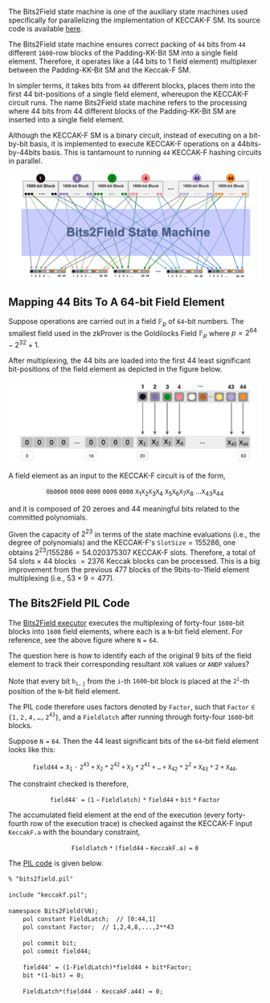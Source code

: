 The Bits2Field state machine is one of the auxiliary state machines used specifically for parallelizing the implementation of KECCAK-F SM. Its source code is available [here](https://github.com/0xPolygonHermez/zkevm-prover/blob/main/src/sm/bits2field/bits2field_executor.cpp).

The Bits2Field state machine ensures correct packing of $\mathtt{44}$ bits from $\mathtt{44}$ different $\mathtt{1600}$-row blocks of the Padding-KK-Bit SM into a single field element. Therefore, it operates like a (44 bits to 1 field element) multiplexer between the Padding-KK-Bit SM and the Keccak-F SM.

In simpler terms, it takes bits from $\mathtt{44}$ different blocks, places them into the first 44 bit-positions of a single field element, whereupon the KECCAK-F circuit runs. The name Bits2Field state machine refers to the processing where $44$ bits from $44$ different blocks of the Padding-KK-Bit SM are inserted into a single field element.

Although the KECCAK-F SM is a binary circuit, instead of executing on a bit-by-bit basis, it is implemented to execute KECCAK-F operations on a 44bits-by-44bits basis. This is tantamount to running $\mathtt{44}$ KECCAK-F hashing circuits in parallel.

![The 44 bits to 1 field-element Multiplexing](../../../img/zkEVM/01b2f-44-2-one-multiplex.png)

## Mapping 44 Bits To A 64-bit Field Element

Suppose operations are carried out in a field $\mathbb{F}_p$ of $\mathtt{64}$-bit numbers. The smallest field used in the zkProver is the Goldilocks Field $\mathbb{F}_p$ where $p = 2^{64} - 2^{32}+1$.

After multiplexing, the 44 bits are loaded into the first 44 least significant bit-positions of the field element as depicted in the figure below.

![Figure 2: 44 Bits mapped to a 64-bit field element](../../../img/zkEVM/02b2f-44-bits-to-64bit-fe.png)

A field element as an input to the KECCAK-F circuit is of the form,

$$
\mathtt{0b}\mathtt{0000\ 0000\ 0000\ 0000\ 0000}\ \mathtt{X}_1 \mathtt{X}_2 \mathtt{X}_3 \mathtt{X}_4\ \mathtt{X}_5 \mathtt{X}_6 \mathtt{X}_7 \mathtt{X}_8\ \dots \mathtt{X}_{43} \mathtt{X}_{44}
\text{ }
$$

and it is composed of 20 zeroes and 44 meaningful bits related to the committed polynomials.

Given the capacity of $2^{23}$ in terms of the state machine evaluations (i.e., the degree of polynomials) and the KECCAK-F's $\texttt{SlotSize} = 155286$, one obtains $2^{23} / 155286 = 54.020375307$ KECCAK-F slots. Therefore, a total of $54$ slots $\times$ $44$ blocks $= 2376$ Keccak blocks can be processed. This is a big improvement from the previous $477$ blocks of the 9bits-to-1field element multiplexing (i.e., $53 \times 9 = 477$).

## The Bits2Field PIL Code

The [Bits2Field executor](https://github.com/0xPolygonHermez/zkevm-prover/blob/main/src/sm/bits2field/bits2field_executor.cpp) executes the multiplexing of forty-four $\mathtt{1600}$-bit blocks into $\mathtt{1600}$ field elements, where each is a $\mathtt{N}$-bit field element. For reference, see the above figure where $\mathtt{N = 64}$.

The question here is how to identify each of the original 9 bits of the field element to track their corresponding resultant $\mathtt{XOR}$ values or $\mathtt{ANDP}$ values?

Note that every bit $\mathtt{b_{i,j}}$ from the $\mathtt{i}$-th $\mathtt{1600}$-bit block is placed at the $\mathtt{2^{i}}$-th position of the $\mathtt{N}$-bit field element.

The PIL code therefore uses factors denoted by $\mathtt{Factor}$, such that $\mathtt{Factor \in \{ 1, 2, 4, \dots , 2^{43} \}}$, and a $\mathtt{Fieldlatch}$ after running through forty-four $\mathtt{1600}$-bit blocks.

Suppose $\mathtt{N = 64}$. Then the 44 least significant bits of the $\mathtt{64}$-bit field element looks like this:

$$
\mathtt{field44 = X_1 \cdot 2^{43} + X_{2}*{2}^{42} + X_{3}*{2}^{41} + \dots + X_{42}*{2}^2 + X_{43}*2 + X_{44}}.
$$

The constraint checked is therefore,

$$
\mathtt{field44' = (1-Fieldlatch)*field44 + bit*Factor}
$$

The accumulated field element at the end of the execution (every forty-fourth row of the execution trace) is checked against the KECCAK-F input $\mathtt{KeccakF.a}$ with the boundary constraint,

$$
\mathtt{Fieldlatch*(field44 - KeccakF.a) = 0}
$$

The [PIL code](https://github.com/0xPolygonHermez/zkevm-proverjs/blob/develop/pil/bits2field.pil) is given below.

```
% "bits2field.pil"

include "keccakf.pil";

namespace Bits2Field(%N);
    pol constant FieldLatch;  // [0:44,1]
    pol constant Factor;  // 1,2,4,8,...,2**43

    pol commit bit;
    pol commit field44;

    field44' = (1-FieldLatch)*field44 + bit*Factor;
    bit *(1-bit) = 0;

    FieldLatch*(field44 - KeccakF.a44) = 0;
```
